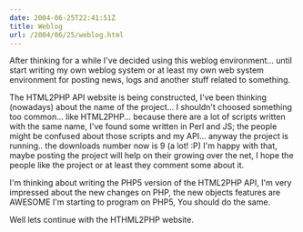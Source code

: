 ```yaml
---
date: 2004-06-25T22:41:51Z
title: Weblog
url: /2004/06/25/weblog.html
---
```


After thinking for a while I've decided using this weblog environment... until start writing my own weblog system or at least my own web system environment for posting news, logs and another stuff related to something.

The HTML2PHP API website is being constructed, I've been thinking (nowadays) about the name of the project... I shouldn't choosed something too common... like HTML2PHP... because there are a lot of scripts written with the same name, I've found some written in Perl and JS; the people might be confused about those scripts and my API... anyway the project is running.. the downloads number now is 9 (a lot! :P) I'm happy with that, maybe posting the project will help on their growing over the net, I hope the people like the project or at least they  comment some about it.

I'm thinking about writing the PHP5 version of the HTML2PHP API, I'm very impressed about the new changes on PHP, the new objects features are AWESOME I'm starting to program on PHP5, You should do the same.

Well lets continue with the HTHML2PHP website.

